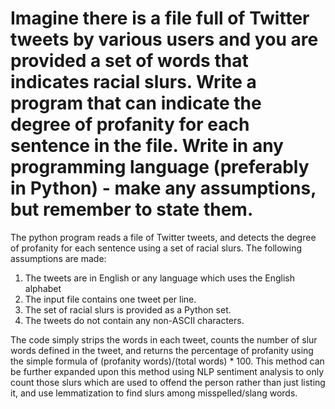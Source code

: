 # Imagine there is a file full of Twitter tweets by various users and you are provided a set of words that indicates racial slurs. Write a program that can indicate the degree of profanity for each sentence in the file. Write in any programming language (preferably in Python) - make any assumptions, but remember to state them.

The python program reads a file of Twitter tweets, and detects the degree of profanity for each sentence using a set of racial slurs. The following assumptions are made:
1. The tweets are in English or any language which uses the English alphabet
2. The input file contains one tweet per line.
3. The set of racial slurs is provided as a Python set.
4. The tweets do not contain any non-ASCII characters.

The code simply strips the words in each tweet, counts the number of slur words defined in the tweet, and returns the percentage of profanity using the simple formula of (profanity words)/(total words) * 100.
This method can be further expanded upon this method using NLP sentiment analysis to only count those slurs which are used to offend the person rather than just listing it, and use lemmatization to find slurs among misspelled/slang words.
